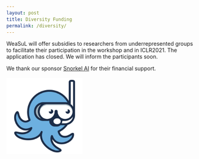 ```yaml
---
layout: post
title: Diversity Funding
permalink: /diversity/
---
```

WeaSuL will offer subsidies to researchers from underrepresented groups to facilitate their participation in the workshop and in ICLR2021. The application has closed. We will inform the participants soon.

We thank our sponsor <a href="https://snorkel.ai">Snorkel AI</a> for their financial support. <br /><br />
<a href='https://snorkel.ai/'><img height='200' width="200" src='/images/snorkel.png'></a>


